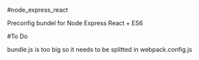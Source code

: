 #node_express_react

Preconfig bundel for Node Express React + ES6

#To Do

bundle.js is too big so it needs to be splitted in webpack.config.js
